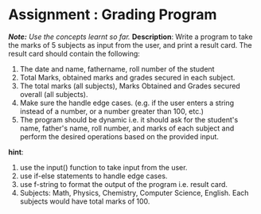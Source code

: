 # Assignment : Grading Program
***Note:** Use the concepts learnt so far.*
**Description**:
Write a program to take the marks of 5 subjects as input from the user, and print a result card.
The result card should contain the following:
1. The date and name, fathername, roll number of the student
2. Total Marks, obtained marks and grades secured in each subject.
3. The total marks (all subjects), Marks Obtained and Grades secured overall (all subjects).
4. Make sure the handle edge cases. (e.g. if the user enters a string instead of a number, or a number greater than 100, etc.)
5. The program should be dynamic i.e. it should ask for the student's name, father's name, roll number, and marks of each subject and perform the desired operations based on the provided input.

**hint**:
1. use the input() function to take input from the user.
2. use if-else statements to handle edge cases.
3. use f-string to format the output of the program i.e. result card.
4. Subjects: Math, Physics, Chemistry, Computer Science, English. Each subjects would have total marks of 100.